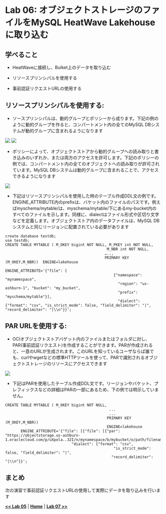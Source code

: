 # Lab 06: オブジェクトストレージのファイルをMySQL HeatWave Lakehouseに取り込む

## 学べること
- HeatWaveに接続し、Bulket上のデータを取り込む

- リソースプリンシパルを使用する
- 事前認証リクエストURLの使用する

## リソースプリンシパルを使用する:

- ソースプリンシパルは、動的グループとポリシーから成ります。下記の例のように動的グループを作ると、コンパートメント内の全てのMySQL DBシステムが動的グループに含まれるようになります

![](./images/HW35_hw.png)
![](./images/HW36_hw.png)

- ポリシーによって、オブジェクトストアから動的グループへの読み取りと書き込みのいずれか、または両方のアクセスを許可します。下記のポリシーの例では、コンパートメント内の全てのオブジェクトへの読み取りが許可されています。MySQL DBシステムは動的グループに含まれることで、アクセスできるようになります
  
![](./images/HW37_hw.png)

- 下記はリソースプリンシパルを使用した時のテーブル作成DDL文の例です。ENGINE_ATTRIBUTE内のprefixは、バケット内のファイルのパスです。例えばmyschema/mytable/は、myschema/mytable/下にあるmy-bucket内のすべてのファイルを示します。同様に、dialectはファイル形式や区切り文字などを定義します。オブジェクトストア内のデータファイルは、MySQL DBシステムと同じリージョンに配置されている必要があります
```
create database testdb;
use testdb;
CREATE TABLE MYTABLE ( M_OKEY bigint NOT NULL, M_PKEY int NOT NULL,
                                              M_NBR int NOT NULL,
                                             …..,
                                             PRIMARY KEY (M_OKEY,M_NBR))  ENGINE=lakehouse
                                             ENGINE_ATTRIBUTE='{"file": [
                                                 {"namespace": "mynamespace",
                                                   "region": "us-ashburn-1", "bucket": "my_bucket",
                                                   "prefix": "myschema/mytable"}],
                                                   "dialect": {"format": "csv", "is_strict_mode": false, "field_delimiter": "|", "record_delimiter": "|\\n"}}';
```
  




## PAR URLを使用する:
- OCIオブジェクトストアバゲット内のファイルまたはフォルダに対し、PAR(事前認証リクエスト)を作成することができます。PARが作成されると、一意のURLが生成されます。このURLを知っているユーザならば誰でも、curlやwgetなどの標準HTTPツールを使って、PARで識別されるオブジェクトストレージのリソースにアクセスできます
  
![](./images/HW38_hw.png)

- 下記はPARを使用したテーブル作成DDL文です。リージョンやバケット、プレフィックスなどの詳細はPARの一部にあるため、下の例では明示していません。
```
CREATE TABLE MYTABLE ( M_OKEY bigint NOT NULL,  
                                               ...  
                                               ...
                                              PRIMARY KEY (M_OKEY,M_NBR))
                                              ENGINE=lakehouse
       ENGINE_ATTRIBUTE='{"file": [{"file": [{"par": "https://objectstorage.us-ashburn-1.oraclecloud.com/p/uXpola..32I/n/mynamespace/b/mybucket/o/path/filename.txt"}],
                              "dialect": {"format": "csv",
                                                 "is_strict_mode": false, "field_delimiter": "|",
                                                "record_delimiter": "|\\n"}}';
```


## まとめ
次の演習で事前認証リクエストURLの使用して実際にデータを取り込みを行います


**[<< Lab 05](/Lab05/README.md)** | **[Home](../README.md)** | **[Lab 07 >>](/Lab07/README.md)**
